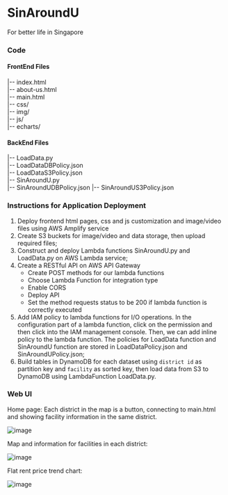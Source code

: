 # SinAroundU
For better life in Singapore

### Code
#### FrontEnd Files
|-- index.html<br>
|-- about-us.html<br>
|-- main.html<br>
|-- css/<br>
|-- img/<br>
|-- js/<br>
|-- echarts/
#### BackEnd Files        
|-- LoadData.py<br>
|-- LoadDataDBPolicy.json<br>
|-- LoadDataS3Policy.json<br>
|-- SinAroundU.py<br>
|-- SinAroundUDBPolicy.json
|-- SinAroundUS3Policy.json<br>

### Instructions for Application Deployment
1. Deploy frontend html pages, css and js customization and image/video files using AWS Amplify service
2. Create S3 buckets for image/video and data storage, then upload required files; 
3. Construct and deploy Lambda functions SinAroundU.py and LoadData.py on AWS Lambda service; 
4. Create a RESTful API on AWS API Gateway
	* Create POST methods for our lambda functions
	* Choose Lambda Function for integration type
	* Enable CORS
	* Deploy API
	* Set the method requests status to be 200 if lambda function is correctly executed
5. Add IAM policy to lambda functions for I/O operations. In the configuration part of a lambda function, click on the permission and then click into the IAM management console. Then, we can add inline policy to the lambda function. The policies for LoadData function and SinAroundU function are stored in LoadDataPolicy.json and SinAroundUPolicy.json; 
6. Build tables in DynamoDB for each dataset using `district id` as partition key and `facility` as sorted key, then load data from S3 to DynamoDB using LambdaFunction LoadData.py. 

### Web UI
Home page: Each district in the map is a button, connecting to main.html and showing facility information in the same district.

![image](https://user-images.githubusercontent.com/76780790/163177294-f9a63508-079e-4d4f-928c-0355349868f4.png)

Map and information for facilities in each district:

![image](https://user-images.githubusercontent.com/76780790/163177477-d4f58689-3ade-4ed5-81cb-c165d8a3c92c.png)

Flat rent price trend chart:

![image](https://user-images.githubusercontent.com/76780790/163177515-4c30b0f7-e183-44db-929a-dd3bd6fd5bc6.png)



